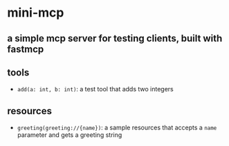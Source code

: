 # mini-mcp
a simple mcp server for testing clients, built with fastmcp
---

## tools
- `add(a: int, b: int)`: a test tool that adds two integers

## resources
- `greeting(greeting://{name})`: a sample resources that accepts a `name` parameter and gets a greeting string
